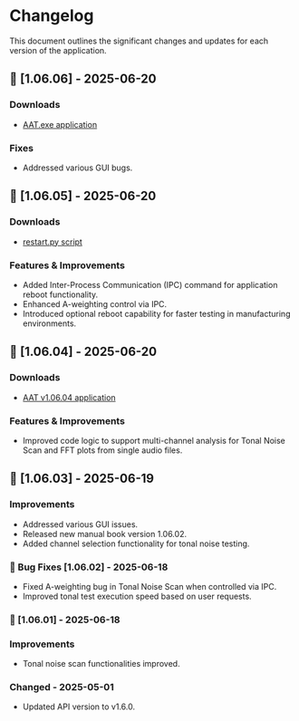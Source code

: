 # Changelog

This document outlines the significant changes and updates for each version of the application.

## 🐛 [1.06.06] - 2025-06-20
### Downloads
- [AAT.exe application](https://github.com/AAT-RR/AAT/releases/download/Window_OS/AAT.exe)

### Fixes
- Addressed various GUI bugs.

## 🐛 [1.06.05] - 2025-06-20
### Downloads
- [restart.py script](https://github.com/AAT-RR/AAT/releases/download/Window_OS/restart.py)

### Features & Improvements
- Added Inter-Process Communication (IPC) command for application reboot functionality.
- Enhanced A-weighting control via IPC.
- Introduced optional reboot capability for faster testing in manufacturing environments.

## 🐛 [1.06.04] - 2025-06-20
### Downloads
- [AAT v1.06.04 application](https://github.com/AAT-RR/AAT/releases/download/Window_OS/AAT_v1.06.04.exe)

### Features & Improvements
- Improved code logic to support multi-channel analysis for Tonal Noise Scan and FFT plots from single audio files.

## 🐛 [1.06.03] - 2025-06-19
### Improvements
- Addressed various GUI issues.
- Released new manual book version 1.06.02.
- Added channel selection functionality for tonal noise testing.

### 🐛 Bug Fixes [1.06.02] - 2025-06-18
- Fixed A-weighting bug in Tonal Noise Scan when controlled via IPC.
- Improved tonal test execution speed based on user requests.

### 🧰 [1.06.01] - 2025-06-18
### Improvements
- Tonal noise scan functionalities improved.

### Changed - 2025-05-01
- Updated API version to v1.6.0.
